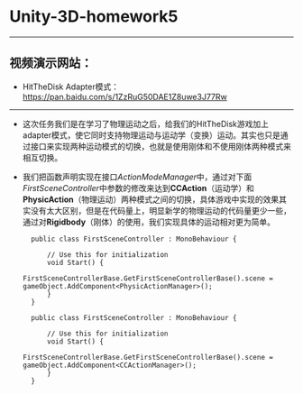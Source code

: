 # Unity-3D-homework5
-----
## 视频演示网站：

- HitTheDisk Adapter模式：https://pan.baidu.com/s/1ZzRuG50DAE1Z8uwe3J77Rw

-----
- 这次任务我们是在学习了物理运动之后，给我们的HitTheDisk游戏加上adapter模式，使它同时支持物理运动与运动学（变换）运动。其实也只是通过接口来实现两种运动模式的切换，也就是使用刚体和不使用刚体两种模式来相互切换。

- 我们把函数声明实现在接口*ActionModeManager*中，通过对下面*FirstSceneController*中参数的修改来达到**CCAction**（运动学）和**PhysicAction**（物理运动）两种模式之间的切换，具体游戏中实现的效果其实没有太大区别，但是在代码量上，明显新学的物理运动的代码量更少一些，通过对**Rigidbody**（刚体）的使用，我们实现具体的运动相对更为简单。

        public class FirstSceneController : MonoBehaviour {

            // Use this for initialization
            void Start() {
                FirstSceneControllerBase.GetFirstSceneControllerBase().scene = gameObject.AddComponent<PhysicActionManager>();
            }
        }

        public class FirstSceneController : MonoBehaviour {

            // Use this for initialization
            void Start() {
                FirstSceneControllerBase.GetFirstSceneControllerBase().scene = gameObject.AddComponent<CCActionManager>();
            }
        }